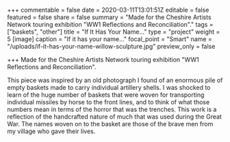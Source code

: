+++
commentable = false
date = 2020-03-11T13:01:51Z
editable = false
featured = false
share = false
summary = "Made for the Cheshire Artists Network touring exhibition \"WW1 Reflections and Reconciliation\"."
tags = ["baskets", "other"]
title = "If It Has Your Name..."
type = "project"
weight = 5
[image]
caption = "If it has your name..."
focal_point = "Smart"
name = "/uploads/if-it-has-your-name-willow-sculpture.jpg"
preview_only = false

+++
Made for the Cheshire Artists Network touring exhibition "WW1 Reflections and Reconciliation".

This piece was inspired by an old photograph I found of an enormous pile of empty baskets made to carry individual artillery shells. I was shocked to learn of the huge number of baskets that were woven for transporting individual missiles by horse to the front lines, and to think of what those numbers mean in terms of the horror that was the trenches. This work is a reflection of the handcrafted nature of much that was used during the Great War. The names woven on to the basket are those of the brave men from my village who gave their lives.
